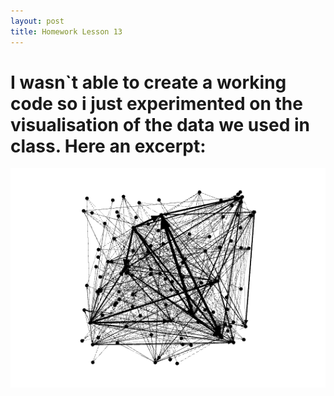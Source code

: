 ```yaml
---
layout: post
title: Homework Lesson 13
---
```


# I wasn`t able to create a working code so i just experimented on the visualisation of the data we used in class. Here an excerpt:
<img src="https://raw.githubusercontent.com/Aramboa/aramboa.github.io/master/images/Bildschirmfoto%202020-02-26%20um%2020.13.06.png" alt="screenshot">

